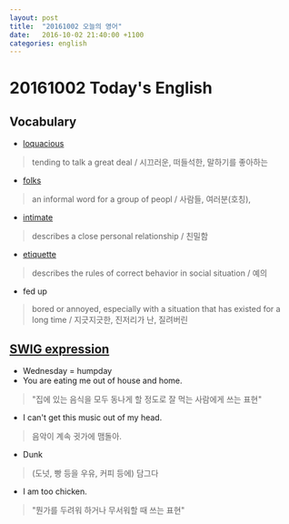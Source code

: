 ```yaml
---
layout: post
title:  "20161002 오늘의 영어"
date:   2016-10-02 21:40:00 +1100
categories: english
---
```


# 20161002 Today's English

## Vocabulary

* [loquacious](http://t1.daumcdn.net/language/4F7155B40258F30054)
> tending to talk a great deal / 시끄러운, 떠들석한, 말하기를 좋아하는
* [folks](http://t1.daumcdn.net/language/4F714F4B052A3A001F)
> an informal word for a group of peopl / 사람들, 여러분(호칭), 
* [intimate](http://t1.daumcdn.net/language/4F715390052C8D0098)
> describes a close personal relationship / 친밀함
* [etiquette](http://t1.daumcdn.net/language/4F714E020528620018)
> describes the rules of correct behavior in social situation / 예의
* fed up
> bored or annoyed, especially with a situation that has existed for a long time / 지긋지긋한, 진저리가 난, 질려버린

## [SWIG expression](https://www.facebook.com/sharewhatiget)

* Wednesday = humpday
* You are eating me out of house and home.
> "집에 있는 음식을 모두 동나게 할 정도로 잘 먹는 사람에게 쓰는 표현"
* I can't get this music out of my head.
> 음악이 계속 귓가에 맴돌아.
* Dunk
> (도넛, 빵 등을 우유, 커피 등에) 담그다
* I am too chicken.
> "뭔가를 두려워 하거나 무서워할 때 쓰는 표현"